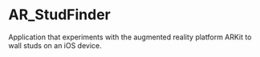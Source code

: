 # AR_StudFinder

Application that experiments with the augmented reality platform ARKit to wall studs on an iOS device.

